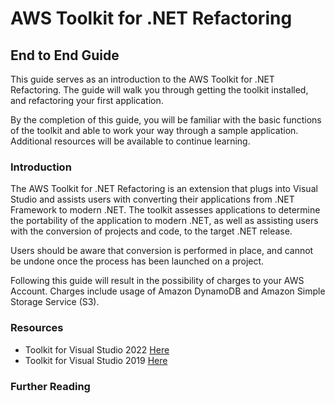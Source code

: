 # AWS Toolkit for .NET Refactoring

## End to End Guide

This guide serves as an introduction to the AWS Toolkit for .NET Refactoring. The guide will walk you through getting the toolkit installed, and refactoring your first application. 

By the completion of this guide, you will be familiar with the basic functions of the toolkit and able to work your way through a sample application. Additional resources will be available to continue learning.

### Introduction

The AWS Toolkit for .NET Refactoring is an extension that plugs into Visual Studio and assists users with converting their applications from .NET Framework to modern .NET. The toolkit assesses applications to determine the portability of the application to modern .NET, as well as assisting users with the conversion of projects and code, to the target .NET release. 

Users should be aware that conversion is performed in place, and cannot be undone once the process has been launched on a project. 

Following this guide will result in the possibility of charges to your AWS Account. Charges include usage of Amazon DynamoDB and Amazon Simple Storage Service (S3). 

### Resources

* Toolkit for Visual Studio 2022 [Here](https://marketplace.visualstudio.com/items?itemName=AWSTR.refactoringtoolkit2022)
* Toolkit for Visual Studio 2019 [Here](https://marketplace.visualstudio.com/items?itemName=AWSTR.refactoringtoolkit2019)

### Further Reading
